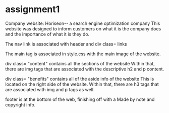 # assignment1
Company website: 
Horiseon-- a search engine optimization company
This website was designed to inform customers on what it is the company does and
the importance of what it is they do.

The nav link is associated with header and div class= links

The main tag is associated in style.css with the main image of the website.

div class= "content" contains all the sections of the website
Within that, there are img tags that are associated with the descriptive h2 and p content.

div class= "benefits" contains all of the aside info of the website 
This is located on the right side of the website.
Within that, there are h3 tags that are associated with img and p tags as well.

footer is at the bottom of the web, finishing off with a Made by note and copyright info.


